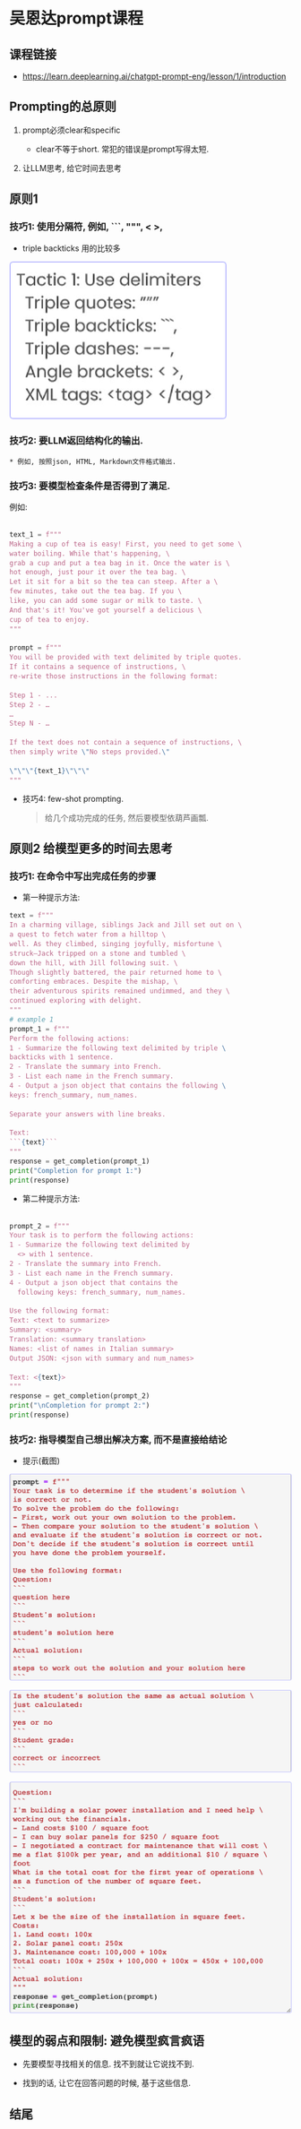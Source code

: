 # 吴恩达prompt课程

## 课程链接

* https://learn.deeplearning.ai/chatgpt-prompt-eng/lesson/1/introduction

## Prompting的总原则

1. prompt必须clear和specific

    * clear不等于short. 常犯的错误是prompt写得太短.

2. 让LLM思考, 给它时间去思考

## 原则1

### 技巧1: 使用分隔符, 例如,  ```, """, < >, <tag> </tag>
* triple backticks 用的比较多

![](20230430094756.png)

### 技巧2: 要LLM返回结构化的输出.
    * 例如, 按照json, HTML, Markdown文件格式输出.

### 技巧3: 要模型检查条件是否得到了满足.

例如:

```python

text_1 = f"""
Making a cup of tea is easy! First, you need to get some \ 
water boiling. While that's happening, \ 
grab a cup and put a tea bag in it. Once the water is \ 
hot enough, just pour it over the tea bag. \ 
Let it sit for a bit so the tea can steep. After a \ 
few minutes, take out the tea bag. If you \ 
like, you can add some sugar or milk to taste. \ 
And that's it! You've got yourself a delicious \ 
cup of tea to enjoy.
"""

prompt = f"""
You will be provided with text delimited by triple quotes. 
If it contains a sequence of instructions, \ 
re-write those instructions in the following format:

Step 1 - ...
Step 2 - …
…
Step N - …

If the text does not contain a sequence of instructions, \ 
then simply write \"No steps provided.\"

\"\"\"{text_1}\"\"\"
"""

```

* 技巧4: few-shot prompting. 

    > 给几个成功完成的任务, 然后要模型依葫芦画瓢.

## 原则2 给模型更多的时间去思考

### 技巧1: 在命令中写出完成任务的步骤

* 第一种提示方法:

```python
text = f"""
In a charming village, siblings Jack and Jill set out on \ 
a quest to fetch water from a hilltop \ 
well. As they climbed, singing joyfully, misfortune \ 
struck—Jack tripped on a stone and tumbled \ 
down the hill, with Jill following suit. \ 
Though slightly battered, the pair returned home to \ 
comforting embraces. Despite the mishap, \ 
their adventurous spirits remained undimmed, and they \ 
continued exploring with delight.
"""
# example 1
prompt_1 = f"""
Perform the following actions: 
1 - Summarize the following text delimited by triple \
backticks with 1 sentence.
2 - Translate the summary into French.
3 - List each name in the French summary.
4 - Output a json object that contains the following \
keys: french_summary, num_names.

Separate your answers with line breaks.

Text:
```{text}```
"""
response = get_completion(prompt_1)
print("Completion for prompt 1:")
print(response)

```

* 第二种提示方法:

```python

prompt_2 = f"""
Your task is to perform the following actions: 
1 - Summarize the following text delimited by 
  <> with 1 sentence.
2 - Translate the summary into French.
3 - List each name in the French summary.
4 - Output a json object that contains the 
  following keys: french_summary, num_names.

Use the following format:
Text: <text to summarize>
Summary: <summary>
Translation: <summary translation>
Names: <list of names in Italian summary>
Output JSON: <json with summary and num_names>

Text: <{text}>
"""
response = get_completion(prompt_2)
print("\nCompletion for prompt 2:")
print(response)

```

### 技巧2: 指导模型自己想出解决方案, 而不是直接给结论

* 提示(截图)

![](20230430105130.png)

![](20230430105229.png)

![](20230430105258.png)

## 模型的弱点和限制: 避免模型疯言疯语

* 先要模型寻找相关的信息. 找不到就让它说找不到.

* 找到的话, 让它在回答问题的时候, 基于这些信息.


## 结尾 